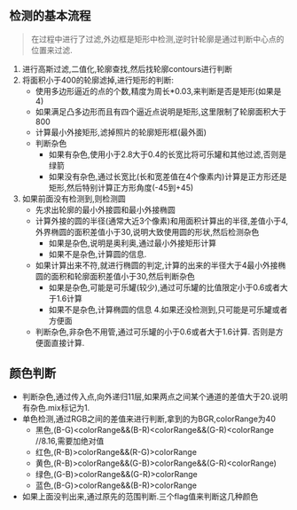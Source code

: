 
## 检测的基本流程
>在过程中进行了过滤,外边框是矩形中检测,逆时针轮廓是通过判断中心点的位置来过滤.

1. 进行高斯过滤,二值化,轮廓查找,然后找轮廓contours进行判断
2. 将面积小于400的轮廓滤掉,进行矩形的判断:
    - 使用多边形逼近的点的个数,精度为周长*0.03,来判断是否是矩形(如果是4)
    - 如果满足凸多边形而且有四个逼近点说明是矩形,这里限制了轮廓面积大于800
    - 计算最小外接矩形,滤掉照片的轮廓矩形框(最外面)
    - 判断杂色
        - 如果有杂色,使用小于2.8大于0.4的长宽比将可乐罐和其他过滤,否则是绿箭
        - 如果没有杂色,通过长宽比(长和宽差值在4个像素内)计算是正方形还是矩形,然后特别计算正方形角度(-45到+45)
3. 如果前面没有检测到,则检测圆
    - 先求出轮廓的最小外接圆和最小外接椭圆
    - 计算外接的圆的半径(通常大近3个像素)和用面积计算出的半径,差值小于4,外界椭圆的面积差值小于30,说明大致使用圆的形状,然后检测杂色
        - 如果是杂色,说明是奥利奥,通过最小外接矩形计算
        - 如果不是杂色,计算圆的信息.
    - 如果计算出来不符,就进行椭圆的判定,计算的出来的半径大于4最小外接椭圆的面积和轮廓面积差值小于30,然后判断杂色
        - 如果是杂色,可能是可乐罐(较少),通过可乐罐的比值限定小于0.6或者大于1.6计算
        - 如果不是杂色,计算椭圆的信息
4.如果还没检测到,只可能是可乐罐或者方便面
    - 判断杂色,非杂色不用管,通过可乐罐的小于0.6或者大于1.6计算.
    否则是方便面直接计算.

## 颜色判断
- 判断杂色,通过传入点,向外递归11层,如果两点之间某个通道的差值大于20.说明有杂色.mix标记为1.
- 单色检测,通过RGB之间的差值来进行判断,拿到的为BGR,colorRange为40
    - 黑色,(B-G)<colorRange&&(B-R)<colorRange&&(G-R)<colorRange  //8.16,需要加绝对值
    - 红色,(R-B)>colorRange&&(R-G)>colorRange
    - 黄色,(R-B)>colorRange&&(G-B)>colorRange&&(G-R)<colorRange)
    - 绿色,(G-B)>colorRange&&(G-R)>colorRange
    - 蓝色,(B-G)>colorRange&&(B-R)>colorRange
- 如果上面没判出来,通过原先的范围判断.三个flag值来判断这几种颜色